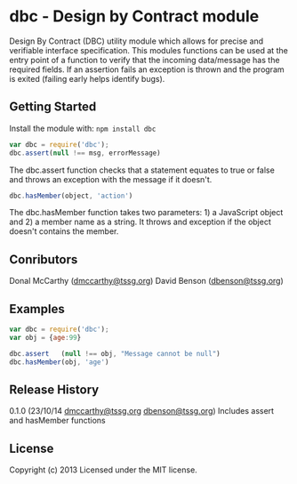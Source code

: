 # dbc - Design by Contract module

Design By Contract (DBC) utility module which allows for precise and verifiable interface specification. This modules functions can be used at the entry point of a function to verify that the incoming data/message has the required fields. If an assertion fails an exception is thrown and the program is exited (failing early helps identify bugs).

## Getting Started
Install the module with: `npm install dbc`

```javascript
var dbc = require('dbc');
dbc.assert(null !== msg, errorMessage)
```
The dbc.assert function checks that a statement equates to true or false and throws an exception with the message if it doesn't.


```javascript
dbc.hasMember(object, 'action')
```
The dbc.hasMember function takes two parameters: 1) a JavaScript object and 2) a member name as a string. It throws and exception if the object doesn't contains the member.

## Conributors
Donal McCarthy (dmccarthy@tssg.org)
David Benson   (dbenson@tssg.org)


## Examples

```javascript
var dbc = require('dbc');
var obj = {age:99}

dbc.assert   (null !== obj, "Message cannot be null")
dbc.hasMember(obj, 'age')

```

## Release History
0.1.0 (23/10/14 dmccarthy@tssg.org dbenson@tssg.org) Includes assert and hasMember functions

## License
Copyright (c) 2013
Licensed under the MIT license.

